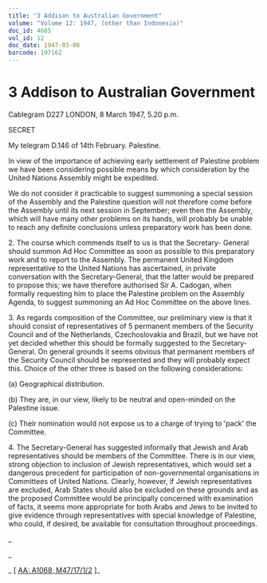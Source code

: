```yaml
---
title: "3 Addison to Australian Government"
volume: "Volume 12: 1947, (other than Indonesia)"
doc_id: 4685
vol_id: 12
doc_date: 1947-03-08
barcode: 197162
---
```


# 3 Addison to Australian Government

Cablegram D227 LONDON, 8 March 1947, 5.20 p.m.

SECRET

My telegram D.146 of 14th February. Palestine.

In view of the importance of achieving early settlement of Palestine problem we have been considering possible means by which consideration by the United Nations Assembly might be expedited.

We do not consider it practicable to suggest summoning a special session of the Assembly and the Palestine question will not therefore come before the Assembly until its next session in September; even then the Assembly, which will have many other problems on its hands, will probably be unable to reach any definite conclusions unless preparatory work has been done.

2\. The course which commends itself to us is that the Secretary- General should summon Ad Hoc Committee as soon as possible to this preparatory work and to report to the Assembly. The permanent United Kingdom representative to the United Nations has ascertained, in private conversation with the Secretary-General, that the latter would be prepared to propose this; we have therefore authorised Sir A. Cadogan, when formally requesting him to place the Palestine problem on the Assembly Agenda, to suggest summoning an Ad Hoc Committee on the above lines.

3\. As regards composition of the Committee, our preliminary view is that it should consist of representatives of 5 permanent members of the Security Council and of the Netherlands, Czechoslovakia and Brazil, but we have not yet decided whether this should be formally suggested to the Secretary-General. On general grounds it seems obvious that permanent members of the Security Council should be represented and they will probably expect this. Choice of the other three is based on the following considerations:

(a) Geographical distribution.

(b) They are, in our view, likely to be neutral and open-minded on the Palestine issue.

(c) Their nomination would not expose us to a charge of trying to 'pack' the Committee.

4\. The Secretary-General has suggested informally that Jewish and Arab representatives should be members of the Committee. There is in our view, strong objection to inclusion of Jewish representatives, which would set a dangerous precedent for participation of non-governmental organisations in Committees of United Nations. Clearly, however, if Jewish representatives are excluded, Arab States should also be excluded on these grounds and as the proposed Committee would be principally concerned with examination of facts, it seems more appropriate for both Arabs and Jews to be invited to give evidence through representatives with special knowledge of Palestine, who could, if desired, be available for consultation throughout proceedings.

_

_

_ [ [AA: A1068, M47/17/1/2](http://www.naa.gov.au/cgi-bin/Search?O=I&Number=197162) ]_
